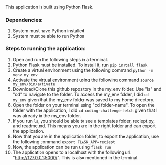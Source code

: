 This application is built using Python Flask. 

### Dependencies:
1. System must have Python installed
2. System must be able to run Python

### Steps to running the application:
1. Open and run the following steps in a terminal.
2. Python Flask must be installed. To install it, run ```pip install flask```
3. Create a virtual environment using the following command ```python -m venv my_env```
4. Activate the virtual environment using the following command ```source my_env/bin/activate```
5. Download/Clone this github repository in the my_env folder. Use "ls" and "cd" to navigate to the folder. To access the my_env folder, I did ```cd my_env``` given that the my_env folder was saved to my Home directory. 
6. Open the folder on your terminal using "cd folder-name". To open the folder with the application, I did ```cd coding-challenge-fetch```  given that I was already in the my_env folder. 
7. If you run ```ls```, you should be able to see a templates folder, reciept.py, and readme.md. This means you are in the right folder and can export the application.
8. Now that you are in the application folder, to export the application, use the following command ```export FLASK_APP=reciept```
9. Now, the application can be run using ```flask run```
10. The application opens to a localhost with the following url: "http://127.0.0.1:5000/". This is also mentioned in the terminal. 